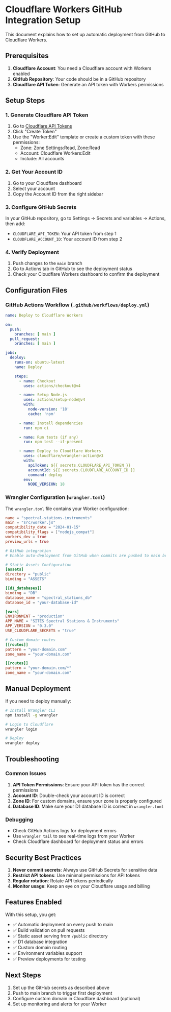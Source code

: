 # Cloudflare Workers GitHub Integration Setup

This document explains how to set up automatic deployment from GitHub to Cloudflare Workers.

## Prerequisites

1. **Cloudflare Account**: You need a Cloudflare account with Workers enabled
2. **GitHub Repository**: Your code should be in a GitHub repository
3. **Cloudflare API Token**: Generate an API token with Workers permissions

## Setup Steps

### 1. Generate Cloudflare API Token

1. Go to [Cloudflare API Tokens](https://dash.cloudflare.com/profile/api-tokens)
2. Click "Create Token"
3. Use the "Worker:Edit" template or create a custom token with these permissions:
   - Zone: Zone Settings:Read, Zone:Read
   - Account: Cloudflare Workers:Edit
   - Include: All accounts

### 2. Get Your Account ID

1. Go to your Cloudflare dashboard
2. Select your account
3. Copy the Account ID from the right sidebar

### 3. Configure GitHub Secrets

In your GitHub repository, go to Settings → Secrets and variables → Actions, then add:

- `CLOUDFLARE_API_TOKEN`: Your API token from step 1
- `CLOUDFLARE_ACCOUNT_ID`: Your account ID from step 2

### 4. Verify Deployment

1. Push changes to the `main` branch
2. Go to Actions tab in GitHub to see the deployment status
3. Check your Cloudflare Workers dashboard to confirm the deployment

## Configuration Files

### GitHub Actions Workflow (`.github/workflows/deploy.yml`)

```yaml
name: Deploy to Cloudflare Workers

on:
  push:
    branches: [ main ]
  pull_request:
    branches: [ main ]

jobs:
  deploy:
    runs-on: ubuntu-latest
    name: Deploy

    steps:
      - name: Checkout
        uses: actions/checkout@v4

      - name: Setup Node.js
        uses: actions/setup-node@v4
        with:
          node-version: '18'
          cache: 'npm'

      - name: Install dependencies
        run: npm ci

      - name: Run tests (if any)
        run: npm test --if-present

      - name: Deploy to Cloudflare Workers
        uses: cloudflare/wrangler-action@v3
        with:
          apiToken: ${{ secrets.CLOUDFLARE_API_TOKEN }}
          accountId: ${{ secrets.CLOUDFLARE_ACCOUNT_ID }}
          command: deploy
        env:
          NODE_VERSION: 18
```

### Wrangler Configuration (`wrangler.toml`)

The `wrangler.toml` file contains your Worker configuration:

```toml
name = "spectral-stations-instruments"
main = "src/worker.js"
compatibility_date = "2024-01-15"
compatibility_flags = ["nodejs_compat"]
workers_dev = true
preview_urls = true

# GitHub integration
# Enable auto-deployment from GitHub when commits are pushed to main branch

# Static Assets Configuration
[assets]
directory = "public"
binding = "ASSETS"

[[d1_databases]]
binding = "DB"
database_name = "spectral_stations_db"
database_id = "your-database-id"

[vars]
ENVIRONMENT = "production"
APP_NAME = "SITES Spectral Stations & Instruments"
APP_VERSION = "0.3.0"
USE_CLOUDFLARE_SECRETS = "true"

# Custom domain routes  
[[routes]]
pattern = "your-domain.com"
zone_name = "your-domain.com"

[[routes]]
pattern = "your-domain.com/*"
zone_name = "your-domain.com"
```

## Manual Deployment

If you need to deploy manually:

```bash
# Install Wrangler CLI
npm install -g wrangler

# Login to Cloudflare
wrangler login

# Deploy
wrangler deploy
```

## Troubleshooting

### Common Issues

1. **API Token Permissions**: Ensure your API token has the correct permissions
2. **Account ID**: Double-check your account ID is correct
3. **Zone ID**: For custom domains, ensure your zone is properly configured
4. **Database ID**: Make sure your D1 database ID is correct in `wrangler.toml`

### Debugging

- Check GitHub Actions logs for deployment errors
- Use `wrangler tail` to see real-time logs from your Worker
- Check Cloudflare dashboard for deployment status and errors

## Security Best Practices

1. **Never commit secrets**: Always use GitHub Secrets for sensitive data
2. **Restrict API tokens**: Use minimal permissions for API tokens
3. **Regular rotation**: Rotate API tokens periodically
4. **Monitor usage**: Keep an eye on your Cloudflare usage and billing

## Features Enabled

With this setup, you get:

- ✅ Automatic deployment on every push to main
- ✅ Build validation on pull requests
- ✅ Static asset serving from `/public` directory
- ✅ D1 database integration
- ✅ Custom domain routing
- ✅ Environment variables support
- ✅ Preview deployments for testing

## Next Steps

1. Set up the GitHub secrets as described above
2. Push to main branch to trigger first deployment
3. Configure custom domain in Cloudflare dashboard (optional)
4. Set up monitoring and alerts for your Worker